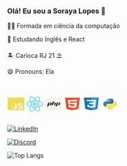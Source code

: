 ### Olá! Eu sou a Soraya Lopes 👋

👩‍🎓 Formada em ciência da computação

🌱 Estudando Inglês e React

🏝 Carioca RJ 21 ⛱

😄 Pronouns: Ela


##  
<div style="display: inline_block"><br>
  <img align="center" alt="Js" height="30" width="40" src="https://raw.githubusercontent.com/devicons/devicon/master/icons/javascript/javascript-plain.svg">
  <img align="center" alt="React" height="40" width="40" src="https://raw.githubusercontent.com/devicons/devicon/master/icons/react/react-original.svg">  
  <img align="center" alt="PHP" height="30" width="40" src="https://raw.githubusercontent.com/tandpfun/skill-icons/59059d9d1a2c092696dc66e00931cc1181a4ce1f/icons/PHP-Light.svg">
  <img align="center" alt="HTML" height="30" width="40" src="https://raw.githubusercontent.com/devicons/devicon/master/icons/html5/html5-original.svg">
  <img align="center" alt="CSS" height="30" width="40" src="https://raw.githubusercontent.com/devicons/devicon/master/icons/css3/css3-original.svg">
  <img align="center" alt="Python" height="30" width="40" src="https://raw.githubusercontent.com/devicons/devicon/master/icons/python/python-original.svg">   
</div>

##
  
<div style="display: inline_block"> 

  
   	
  [![LinkedIn](https://img.shields.io/badge/LinkedIn-000?style=for-the-badge&logo=linkedin&logoColor=0E76A8)](https://www.linkedin.com/in/sorayaalr/)


  [![Discord](https://img.shields.io/badge/Discord-000?style=for-the-badge&logo=discord)](https://www.discord.com/in/spellzim)
  

    
 </div>


![Top Langs](https://github-readme-stats-git-masterrstaa-rickstaa.vercel.app/api/top-langs/?username=sorayaalr&layout=compact&bg_color=000&border_color=30A3DC&title_color=E94D5F&text_color=FFF&hide_title=true&hide=stars)
<br>

